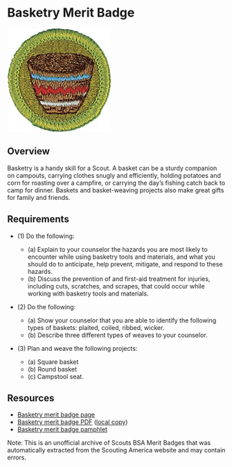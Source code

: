 

# Basketry Merit Badge

![Basketry Merit Badge](images/basketry-merit-badge.jpg)

## Overview



Basketry is a handy skill for a Scout. A basket can be a sturdy companion on campouts, carrying clothes snugly and efficiently, holding potatoes and corn for roasting over a campfire, or carrying the day’s fishing catch back to camp for dinner. Baskets and basket-weaving projects also make great gifts for family and friends.

## Requirements

* (1) Do the following:
    * (a) Explain to your counselor the hazards you are most likely to encounter while using basketry tools and materials, and what you should do to anticipate, help prevent, mitigate, and respond to these hazards.
    * (b) Discuss the prevention of and first-aid treatment for injuries, including cuts, scratches, and scrapes, that could occur while working with basketry tools and materials.


* (2) Do the following:
    * (a) Show your counselor that you are able to identify the following types of baskets: plaited, coiled, ribbed, wicker.
    * (b) Describe three different types of weaves to your counselor.


* (3) Plan and weave the following projects:
    * (a) Square basket
    * (b) Round basket
    * (c) Campstool seat.




## Resources

- [Basketry merit badge page](https://www.scouting.org/merit-badges/basketry/)
- [Basketry merit badge PDF](https://filestore.scouting.org/filestore/Merit_Badge_ReqandRes/Pamphlets/Basketry_2023.pdf) ([local copy](files/basketry-merit-badge.pdf))
- [Basketry merit badge pamphlet](https://www.scoutshop.org/basketry-merit-badge-pamphlet-659873.html)

Note: This is an unofficial archive of Scouts BSA Merit Badges that was automatically extracted from the Scouting America website and may contain errors.
